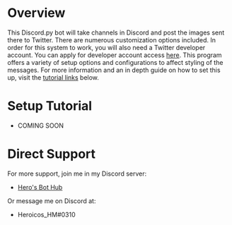 # Overview
This Discord.py bot will take channels in Discord and post the images sent there to Twitter. There are numerous customization options included. In order for this system to work, you will also need a Twitter developer account. You can apply for developer account access [here](https://developer.twitter.com/). This program offers a variety of setup options and configurations to affect styling of the messages. For more information and an in depth guide on how to set this up, visit the [tutorial links](https://github.com/HeroicosHM/DiscordTwitterSuccess#setup-tutorial) below.

# Setup Tutorial
- COMING SOON

# Direct Support
For more support, join me in my Discord server:
- [Hero's Bot Hub](https://discord.gg/Fr3PpFr)

Or message me on Discord at:
- Heroicos_HM#0310
